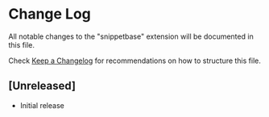 # Change Log

All notable changes to the "snippetbase" extension will be documented in this file.

Check [Keep a Changelog](http://keepachangelog.com/) for recommendations on how to structure this file.

## [Unreleased]

- Initial release